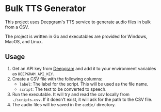 # Bulk TTS Generator

This project uses Deepgram's TTS service to generate audio files in bulk from a CSV.

The project is written in Go and executables are provided for Windows, MacOS, and Linux.

## Usage

1. Get an API key from [Deepgram](https://www.deepgram.com/) and add it to your environment variables as `DEEPGRAM_API_KEY`.
2. Create a CSV file with the following columns:
    - `label`: The label for the script. This will be used as the file name.
    - `script`: The text to be converted to speech.
3. Run the executable. It will try and read the csv locally from `./scripts.csv`. If it doesn't exist, it will ask for the path to the CSV file.
4. The audio files will be saved in the `audio/` directory.

